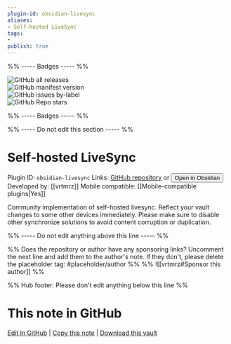 ```yaml
---
plugin-id: obsidian-livesync
aliases:
- Self-hosted LiveSync
tags: 
- 
publish: true
---
```


%% ----- Badges ----- %%

![GitHub all releases](https://img.shields.io/github/downloads/vrtmrz/obsidian-livesync/total?color=573E7A&logo=github&style=for-the-badge)   
![GitHub manifest version](https://img.shields.io/github/manifest-json/v/vrtmrz/obsidian-livesync?color=573E7A&logo=github&style=for-the-badge)   
![GitHub issues by-label](https://img.shields.io/github/issues/vrtmrz/obsidian-livesync/help%20wanted?color=573E7A&logo=github&style=for-the-badge)   
![GitHub Repo stars](https://img.shields.io/github/stars/vrtmrz/obsidian-livesync?color=573E7A&logo=github&style=for-the-badge)

%% ----- Badges ----- %%

%% ----- Do not edit this section ----- %%

# Self-hosted LiveSync

Plugin ID: `obsidian-livesync`
Links: [GitHub repository](https://github.com/vrtmrz/obsidian-livesync) or [<button id=HH>Open in Obsidian</button>](obsidian://goto-plugin?id=obsidian-livesync)
Developed by: [[vrtmrz]]
Mobile compatible: [[Mobile-compatible plugins|Yes]]

Community implementation of self-hosted livesync. Reflect your vault changes to some other devices immediately. Please make sure to disable other synchronize solutions to avoid content corruption or duplication.

%% ----- Do not edit anything above this line ----- %% 

%% Does the repository or author have any sponsoring links? Uncomment the next line and add them to the author's note. If they don't, please delete the placeholder tag: #placeholder/author %%
%% ![[vrtmrz#Sponsor this author]] %%

%% Hub footer: Please don't edit anything below this line %%

# This note in GitHub

<span class="git-footer">[Edit In GitHub](https://github.dev/obsidian-community/obsidian-hub/blob/main/02%20-%20Community%20Expansions/02.05%20All%20Community%20Expansions/Plugins/obsidian-livesync.md "git-hub-edit-note") | [Copy this note](https://raw.githubusercontent.com/obsidian-community/obsidian-hub/main/02%20-%20Community%20Expansions/02.05%20All%20Community%20Expansions/Plugins/obsidian-livesync.md "git-hub-copy-note") | [Download this vault](https://github.com/obsidian-community/obsidian-hub/archive/refs/heads/main.zip "git-hub-download-vault") </span>
